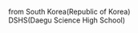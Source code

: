 from South Korea(Republic of Korea)  
DSHS(Daegu Science High School)  

<!---
Suhyun211/Suhyun211 is a ✨ special ✨ repository because its `README.md` (this file) appears on your GitHub profile.
You can click the Preview link to take a look at your changes.
--->
